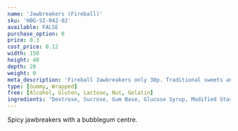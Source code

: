 ```yaml
---
name: 'Jawbreakers (Fireball)'
sku: 'HBG-SI-042-02'
available: FALSE
purchase_option: 0
price: 0.3
cost_price: 0.12
width: 150
height: 40
depth: 20
weight: 0
meta_description: 'Fireball Jawbreakers only 30p. Traditional sweets and more at Humbugs Confectionery Store. Specialists in satisfying your sweet tooth!'
type: [Gummy, Wrapped]
free: [Alcohol, Gluten, Lactose, Nut, Gelatin]
ingredients: 'Dextrose, Sucrose, Gum Base, Glucose Syrup, Modified Starch, Glazing Agents: Carnauba Wax, Antioxidant: E321. Colours: E120, E160A'
---
```

Spicy jawbreakers with a bubblegum centre.